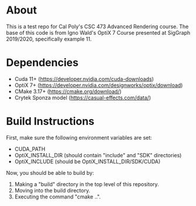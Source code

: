 # About
This is a test repo for Cal Poly's CSC 473 Advanced Rendering course. The base of this code is from Igno Wald's OptiX 7 Course presented at SigGraph 2019/2020, specifically example 11.

# Dependencies
- Cuda 11+ (https://developer.nvidia.com/cuda-downloads)
- OptiX 7+ (https://developer.nvidia.com/designworks/optix/download)
- CMake 3.17+ (https://cmake.org/download/)
- Crytek Sponza model (https://casual-effects.com/data/)

# Build Instructions
First, make sure the following environment variables are set:
- CUDA_PATH
- OptiX_INSTALL_DIR (should contain "include" and "SDK" directories)
- OptiX_INCLUDE (should be OptiX_INSTALL_DIR/SDK/CUDA)

Now, you should be able to build by:
1. Making a "build" directory in the top level of this repository.
2. Moving into the build directory.
3. Executing the command "cmake ..".